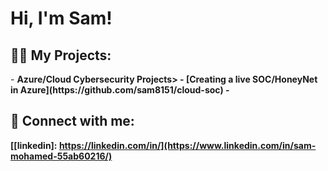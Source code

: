 <h1>Hi, I'm Sam! 

<h2>👨‍💻 My Projects:</h2>
- <b>Azure/Cloud Cybersecurity Projects>
  - [Creating a live SOC/HoneyNet in Azure](https://github.com/sam8151/cloud-soc)
- 

<h2> 🤳 Connect with me:</h2>



[[linkedin]: https://linkedin.com/in/](https://www.linkedin.com/in/sam-mohamed-55ab60216/)


